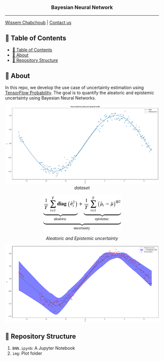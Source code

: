 <h3 align="center">Bayesian Neural Network</h3>

---

[Wissem Chabchoub](https://www.linkedin.com/in/wissem-chabchoub/) | [Contact us](mailto:chb.wissem@gmail.com)

## 📝 Table of Contents

- [📝 Table of Contents](#-table-of-contents)
- [🧐 About <a name = "about"></a>](#about)
- [🎥 Repository Structure  <a name = "repo-struct"></a>](#repo-struct)


## 🧐 About <a name = "about"></a>

In this repo, we develop the use case of uncertainty estimation using [TensorFlow Probability](https://www.tensorflow.org/probability).
The goal is to quantify the aleatoric and epistemic uncertainty using Bayesian Neural Networks.

<p align="center">
  <img src="img/data.png?raw=true" />
    <em>dataset</em>
</p>

<p align="center">
  <img src="img/formula.png?raw=true" />
</p>
<p align="center">
   <em>Aleatoric and Epistemic uncertainty</em>
</p>


<p align="center">
  <img src="img/uncer.png?raw=true" />
</p>




## 🎥 Repository Structure  <a name = "repo-struct"></a>

1. `BNN.ipynb`: A Jupyter Notebook 
5. `img`: Plot folder
